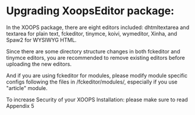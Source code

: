 # Upgrading XoopsEditor package:

In the XOOPS package, there are eight editors included: dhtmltextarea and textarea for plain text, fckeditor, tinymce, koivi, wymeditor, Xinha, and Spaw2 for WYSIWYG HTML.

Since there are some directory structure changes in both fckeditor and tinymce editors, you are recommended to remove existing editors before uploading the new editors.

And if you are using fckeditor for modules, please modify module specific configs following the files in /fckeditor/modules/, especially if you use "article" module.

To increase Security of your XOOPS Installation: please make sure to read Appendix 5

